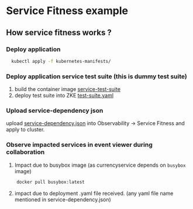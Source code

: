# Service Fitness example

## How service fitness works ?

### Deploy application

```bash
  kubectl apply -f kubernetes-manifests/
```

### Deploy application service test suite (this is dummy test suite)

1. build the container image [service-test-suite](./service-test-suite)
2. deploy test suite into ZKE [test-suite.yaml](./service-test-suite/test-suite.yaml)

### Upload service-dependency json

upload [service-dependency.json](./service-dependency.json) into Observability -> Service Fitness and apply to cluster.

### Observe impacted services in event viewer during collaboration 

  1. Impact due to busybox image (as currencyservice depends on `busybox` image)
  
```bash
    docker pull busybox:latest
```

  2. impact due to deployment .yaml file received. (any yaml file name mentioned in service-dependency.json)


